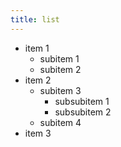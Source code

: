 ```yaml
---
title: list
---
```


- item 1
    - subitem 1
    - subitem 2
- item 2
    - subitem 3
        - subsubitem 1
        - subsubitem 2
    - subitem 4
- item 3